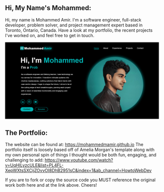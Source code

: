 ## Hi, My Name's Mohammed:
Hi, my name is Mohammed Amir. I'm a software engineer, full-stack developer, problem solver,
and project management expert based in Toronto, Ontario, Canada. Have a look at my portfolio, 
the recent projects I've worked on, and feel free to get in touch.

![A preview of the website](static/images/snapshot.png)

## The Portfolio:
The website can be found at: https://mohammedmamir.github.io
The portfolio itself is loosely based off of Amelia Morgan's template along with my 
own personal spin of things I thought would be both fun, engaging, and challenging to add: 
https://www.youtube.com/watch?v=UqHILyzcULE&list=PL4FL-XepWXtsSXCijZOvvOI8DhB2951sC&index=1&ab_channel=HowtoWebDev

If you are to fork or copy the source code you MUST reference the original work both here and
at the link above. Cheers!
